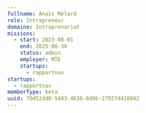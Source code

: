```yaml
---
fullname: Anaïs Mélard
role: Intrapreneur
domaine: Intraprenariat
missions:
  - start: 2023-08-01
    end: 2025-06-30
    status: admin
    employer: MTE
    startups:
      - rapportnav
startups:
  - rapportnav
memberType: beta
uuid: 70d52dd0-5403-4636-8d9b-27927d410042
---
```

